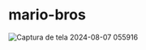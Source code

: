 # mario-bros
 ![Captura de tela 2024-08-07 055916](https://github.com/user-attachments/assets/64b2412b-9f99-4b02-aedd-40bd3973ff78)

